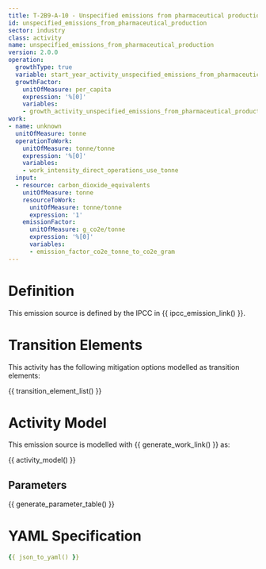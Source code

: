 ```yaml
---
title: T-2B9-A-10 - Unspecified emissions from pharmaceutical production
id: unspecified_emissions_from_pharmaceutical_production
sector: industry
class: activity
name: unspecified_emissions_from_pharmaceutical_production
version: 2.0.0
operation:
  growthType: true
  variable: start_year_activity_unspecified_emissions_from_pharmaceutical_production
  growthFactor:
    unitOfMeasure: per_capita
    expression: '%[0]'
    variables:
    - growth_activity_unspecified_emissions_from_pharmaceutical_production
work:
- name: unknown
  unitOfMeasure: tonne
  operationToWork:
    unitOfMeasure: tonne/tonne
    expression: '%[0]'
    variables:
    - work_intensity_direct_operations_use_tonne
  input:
  - resource: carbon_dioxide_equivalents
    unitOfMeasure: tonne
    resourceToWork:
      unitOfMeasure: tonne/tonne
      expression: '1'
    emissionFactor:
      unitOfMeasure: g_co2e/tonne
      expression: '%[0]'
      variables:
      - emission_factor_co2e_tonne_to_co2e_gram
---
```



# Definition
This emission source is defined by the IPCC in {{ ipcc_emission_link() }}.

# Transition Elements

This activity has the following mitigation options modelled as transition elements:

{{ transition_element_list() }}

# Activity Model
This emission source is modelled with {{ generate_work_link() }} as:

{{ activity_model() }}

## Parameters

{{ generate_parameter_table() }}

# YAML Specification

```yaml
{{ json_to_yaml() }}
```

